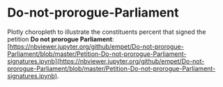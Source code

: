 # Do-not-prorogue-Parliament

Plotly choropleth to illustrate the constituents percent that signed the petition **Do not prorogue Parliament**:
[https://nbviewer.jupyter.org/github/empet/Do-not-prorogue-Parliament/blob/master/Petition-Do-not-prorogue-Parliament-signatures.ipynb](https://nbviewer.jupyter.org/github/empet/Do-not-prorogue-Parliament/blob/master/Petition-Do-not-prorogue-Parliament-signatures.ipynb).
